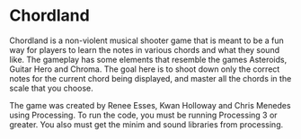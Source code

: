# Chordland

Chordland is a non-violent musical shooter game that is meant to be a fun way for players to learn the notes in various chords and what they sound like. The gameplay has some elements that resemble the games Asteroids, Guitar Hero and Chroma. The goal here is to shoot down only the correct notes for the current chord being displayed, and master all the chords in the scale that you choose.

The game was created by Renee Esses, Kwan Holloway and Chris Menedes using Processing.
To run the code, you must be running Processing 3 or greater. You also must get the minim and sound libraries from processing.
